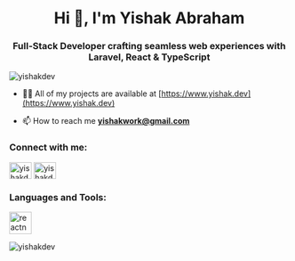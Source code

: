 <h1 align="center">Hi 👋, I'm Yishak Abraham</h1>
<h3 align="center">Full-Stack Developer crafting seamless web experiences with Laravel, React & TypeScript</h3>

<p align="left"> <img src="https://komarev.com/ghpvc/?username=yishakdev&label=Profile%20views&color=0e75b6&style=flat" alt="yishakdev" /> </p>

- 👨‍💻 All of my projects are available at [https://www.yishak.dev](https://www.yishak.dev)

- 📫 How to reach me **yishakwork@gmail.com**

<h3 align="left">Connect with me:</h3>
<p align="left">
<a href="https://twitter.com/yishakdev" target="blank"><img align="center" src="https://raw.githubusercontent.com/rahuldkjain/github-profile-readme-generator/master/src/images/icons/Social/twitter.svg" alt="yishakdev" height="30" width="40" /></a>
<a href="https://linkedin.com/in/yishakdev" target="blank"><img align="center" src="https://raw.githubusercontent.com/rahuldkjain/github-profile-readme-generator/master/src/images/icons/Social/linked-in-alt.svg" alt="yishakdev" height="30" width="40" /></a>
</p>

<h3 align="left">Languages and Tools:</h3>
<p align="left"> <a href="https://reactnative.dev/" target="_blank" rel="noreferrer"> <img src="https://reactnative.dev/img/header_logo.svg" alt="reactnative" width="40" height="40"/> </a> </p>

<p><img align="center" src="https://github-readme-streak-stats.herokuapp.com/?user=yishakdev&" alt="yishakdev" /></p>
